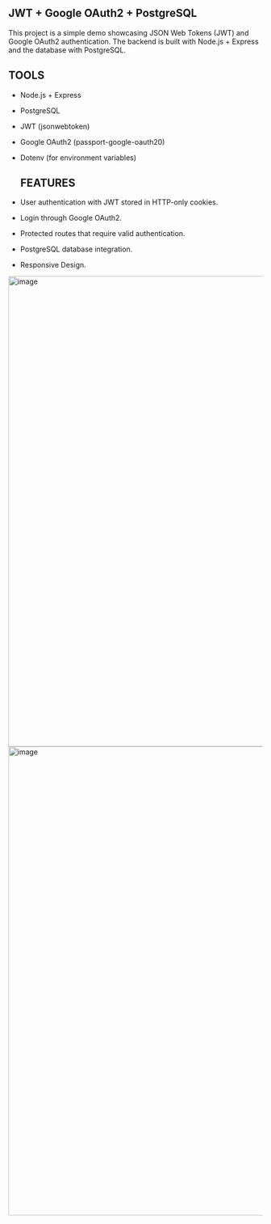 ## JWT + Google OAuth2 + PostgreSQL

This project is a simple demo showcasing JSON Web Tokens (JWT) and Google OAuth2 authentication.
The backend is built with Node.js + Express and the database with PostgreSQL.

## TOOLS 

- Node.js + Express
- PostgreSQL
- JWT (jsonwebtoken)
- Google OAuth2 (passport-google-oauth20)
- Dotenv (for environment variables)

  ## FEATURES

- User authentication with JWT stored in HTTP-only cookies.
- Login through Google OAuth2.
- Protected routes that require valid authentication.
- PostgreSQL database integration.
- Responsive Design.

<img width="1903" height="931" alt="image" src="https://github.com/user-attachments/assets/d2497e08-4e59-4b8f-b1b1-37ca7fff5688" />
<img width="1907" height="928" alt="image" src="https://github.com/user-attachments/assets/67667e02-86fe-48ea-9cbd-a7765d5c61a4" />
